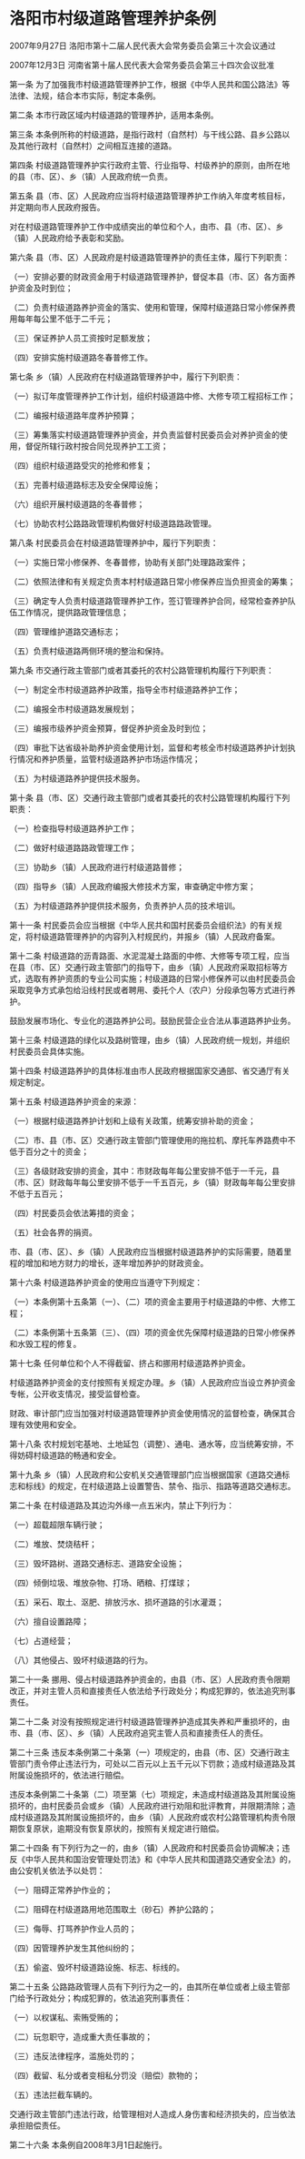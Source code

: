 # 洛阳市村级道路管理养护条例

2007年9月27日 洛阳市第十二届人民代表大会常务委员会第三十次会议通过

2007年12月3日 河南省第十届人民代表大会常务委员会第三十四次会议批准

<!-- INFO END -->

第一条 为了加强我市村级道路管理养护工作，根据《中华人民共和国公路法》等法律、法规，结合本市实际，制定本条例。

第二条 本市行政区域内村级道路的管理养护，适用本条例。

第三条 本条例所称的村级道路，是指行政村（自然村）与干线公路、县乡公路以及其他行政村（自然村）之间相互连接的道路。

第四条 村级道路管理养护实行政府主管、行业指导、村级养护的原则，由所在地的县（市、区）、乡（镇）人民政府统一负责。

第五条 县（市、区）人民政府应当将村级道路管理养护工作纳入年度考核目标，并定期向市人民政府报告。

对在村级道路管理养护工作中成绩突出的单位和个人，由市、县（市、区）、乡（镇）人民政府给予表彰和奖励。

第六条 县（市、区）人民政府是村级道路管理养护的责任主体，履行下列职责：

（一）安排必要的财政资金用于村级道路管理养护，督促本县（市、区）各方面养护资金及时到位；

（二）负责村级道路养护资金的落实、使用和管理，保障村级道路日常小修保养费用每年每公里不低于二千元；

（三）保证养护人员工资按时足额发放；

（四）安排实施村级道路冬春普修工作。

第七条 乡（镇）人民政府在村级道路管理养护中，履行下列职责：

（一）拟订年度管理养护工作计划，组织村级道路中修、大修专项工程招标工作；

（二）编报村级道路年度养护预算；

（三）筹集落实村级道路管理养护资金，并负责监督村民委员会对养护资金的使用，督促所辖行政村按合同兑现养护工工资；

（四）组织村级道路受灾的抢修和修复；

（五）完善村级道路标志及安全保障设施；

（六）组织开展村级道路的冬春普修；

（七）协助农村公路路政管理机构做好村级道路路政管理。

第八条 村民委员会在村级道路管理养护中，履行下列职责：

（一）实施日常小修保养、冬春普修，协助有关部门处理路政案件；

（二）依照法律和有关规定负责本村村级道路日常小修保养应当负担资金的筹集；

（三）确定专人负责村级道路管理养护工作，签订管理养护合同，经常检查养护队伍工作情况，提供路政管理信息；

（四）管理维护道路交通标志；

（五）负责村级道路两侧环境的整治和保持。

第九条 市交通行政主管部门或者其委托的农村公路管理机构履行下列职责：

（一）制定全市村级道路养护政策，指导全市村级道路养护工作；

（二）编报全市村级道路发展规划；

（三）编报市级养护资金预算，督促养护资金及时到位；

（四）审批下达省级补助养护资金使用计划，监督和考核全市村级道路养护计划执行情况和养护质量，监管村级道路养护市场运作情况；

（五）为村级道路养护提供技术服务。

第十条 县（市、区）交通行政主管部门或者其委托的农村公路管理机构履行下列职责：

（一）检查指导村级道路养护工作；

（二）做好村级道路路政管理工作；

（三）协助乡（镇）人民政府进行村级道路普修；

（四）指导乡（镇）人民政府编报大修技术方案，审查确定中修方案；

（五）为村级道路养护提供技术服务，负责养护人员的技术培训。

第十一条 村民委员会应当根据《中华人民共和国村民委员会组织法》的有关规定，将村级道路管理养护的内容列入村规民约，并报乡（镇）人民政府备案。

第十二条 村级道路的沥青路面、水泥混凝土路面的中修、大修等专项工程，应当在县（市、区）交通行政主管部门的指导下，由乡（镇）人民政府采取招标等方式，选取有养护资质的专业公司实施；村级道路的日常小修保养可以由村民委员会采取竞争方式承包给沿线村民或者聘用、委托个人（农户）分段承包等方式进行养护。

鼓励发展市场化、专业化的道路养护公司。鼓励民营企业合法从事道路养护业务。

第十三条 村级道路的绿化以及路树管理，由乡（镇）人民政府统一规划，并组织村民委员会具体实施。

第十四条 村级道路养护的具体标准由市人民政府根据国家交通部、省交通厅有关规定制定。

第十五条 村级道路养护资金的来源：

（一）根据村级道路养护计划和上级有关政策，统筹安排补助的资金；

（二）市、县（市、区）交通行政主管部门管理使用的拖拉机、摩托车养路费中不低于百分之十的资金；

（三）各级财政安排的资金，其中：市财政每年每公里安排不低于一千元，县（市、区）财政每年每公里安排不低于一千五百元，乡（镇）财政每年每公里安排不低于五百元；

（四）村民委员会依法筹措的资金；

（五）社会各界的捐资。

市、县（市、区）、乡（镇）人民政府应当根据村级道路养护的实际需要，随着里程的增加和地方财力的增长，逐年增加养护的财政资金。

第十六条 村级道路养护资金的使用应当遵守下列规定：

（一）本条例第十五条第（一）、（二）项的资金主要用于村级道路的中修、大修工程；

（二）本条例第十五条第（三）、（四）项的资金优先保障村级道路的日常小修保养和水毁工程的修复。

第十七条 任何单位和个人不得截留、挤占和挪用村级道路养护资金。

村级道路养护资金的支付按照有关规定办理。乡（镇）人民政府应当设立养护资金专帐，公开收支情况，接受监督检查。

财政、审计部门应当加强对村级道路管理养护资金使用情况的监督检查，确保其合理有效使用和安全。

第十八条 农村规划宅基地、土地延包（调整）、通电、通水等，应当统筹安排，不得妨碍村级道路的畅通和安全。

第十九条 乡（镇）人民政府和公安机关交通管理部门应当根据国家《道路交通标志和标线》的规定，在村级道路上设置警告、禁令、指示、指路等道路交通标志。

第二十条 在村级道路及其边沟外缘一点五米内，禁止下列行为：

（一）超载超限车辆行驶；

（二）堆放、焚烧秸杆；

（三）毁坏路树、道路交通标志、道路安全设施；

（四）倾倒垃圾、堆放杂物、打场、晒粮、打煤球；

（五）采石、取土、沤肥、排放污水、损坏道路的引水灌溉；

（六）擅自设置路障；

（七）占道经营；

（八）其他侵占、毁坏村级道路的行为。

第二十一条 挪用、侵占村级道路养护资金的，由县（市、区）人民政府责令限期改正，并对主管人员和直接责任人依法给予行政处分；构成犯罪的，依法追究刑事责任。

第二十二条 对没有按照规定进行村级道路管理养护造成其失养和严重损坏的，由市、县（市、区）、乡（镇）人民政府追究主管人员和直接责任人的责任。

第二十三条 违反本条例第二十条第（一）项规定的，由县（市、区）交通行政主管部门责令停止违法行为，可处以二百元以上五千元以下罚款；造成村级道路及其附属设施损坏的，依法进行赔偿。

违反本条例第二十条第（二）项至第（七）项规定，未造成村级道路及其附属设施损坏的，由村民委员会或乡（镇）人民政府进行劝阻和批评教育，并限期清除；造成村级道路及其附属设施损坏的，由乡（镇）人民政府或农村公路管理机构责令限期恢复原状，逾期没有恢复原状的，按照有关规定进行赔偿。

第二十四条 有下列行为之一的，由乡（镇）人民政府和村民委员会协调解决；违反《中华人民共和国治安管理处罚法》和《中华人民共和国道路交通安全法》的，由公安机关依法予以处罚：

（一）阻碍正常养护作业的；

（二）阻碍在村级道路用地范围取土（砂石）养护公路的；

（三）侮辱、打骂养护作业人员的；

（四）因管理养护发生其他纠纷的；

（五）偷盗、毁坏村级道路设施、标志、标线的。

第二十五条 公路路政管理人员有下列行为之一的，由其所在单位或者上级主管部门给予行政处分；构成犯罪的，依法追究刑事责任：

（一）以权谋私、索贿受贿的；

（二）玩忽职守，造成重大责任事故的；

（三）违反法律程序，滥施处罚的；

（四）截留、私分或者变相私分罚没（赔偿）款物的；

（五）违法拦截车辆的。

交通行政主管部门违法行政，给管理相对人造成人身伤害和经济损失的，应当依法承担赔偿责任。

第二十六条 本条例自2008年3月1日起施行。

